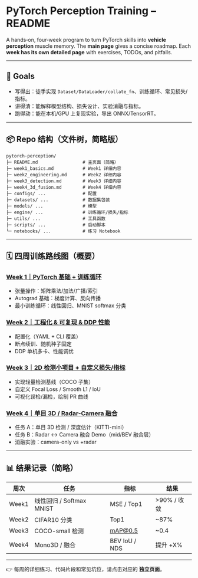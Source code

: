 # PyTorch Perception Training – README

A hands‑on, four‑week program to turn PyTorch skills into **vehicle perception** muscle memory. The **main page** gives a concise roadmap. Each **week has its own detailed page** with exercises, TODOs, and pitfalls.

---

## 🚀 Goals
- 写得出：徒手实现 `Dataset/DataLoader/collate_fn`、训练循环、常见损失/指标。
- 讲得清：能解释模型结构、损失设计、实验消融与指标。
- 跑得动：能在本机/GPU 上复现实验，导出 ONNX/TensorRT。

---

## 📦 Repo 结构（文件树，简略版）
```text
pytorch-perception/
├─ README.md                 # 主页面（简略）
├─ week1_basics.md           # Week1 详细内容
├─ week2_engineering.md      # Week2 详细内容
├─ week3_detection.md        # Week3 详细内容
├─ week4_3d_fusion.md        # Week4 详细内容
├─ configs/ ...              # 配置
├─ datasets/ ...             # 数据集包装
├─ models/ ...               # 模型
├─ engine/ ...               # 训练循环/损失/指标
├─ utils/ ...                # 工具函数
├─ scripts/ ...              # 启动脚本
└─ notebooks/ ...            # 练习 Notebook
```

---

## 🗓️ 四周训练路线图（概要）

### [Week 1｜PyTorch 基础 + 训练循环](week1_basics.md)
- 张量操作：矩阵乘法/加法/广播/索引
- Autograd 基础：梯度计算、反向传播
- 最小训练循环：线性回归、MNIST softmax 分类

### [Week 2｜工程化 & 可复现 & DDP 性能](week2_engineering.md)
- 配置化（YAML + CLI 覆盖）
- 断点续训、随机种子固定
- DDP 单机多卡、性能调优

### [Week 3｜2D 检测小项目 + 自定义损失/指标](week3_detection.md)
- 实现轻量检测基线（COCO 子集）
- 自定义 Focal Loss / Smooth L1 / IoU
- 可视化误检/漏检，绘制 PR 曲线

### [Week 4｜单目 3D / Radar-Camera 融合](week4_3d_fusion.md)
- 任务 A：单目 3D 检测 / 深度估计（KITTI-mini）
- 任务 B：Radar ↔ Camera 融合 Demo（mid/BEV 融合层）
- 消融实验：camera-only vs +radar

---

## 📊 结果记录（简略）
| 周次 | 任务 | 指标 | 结果 |
|---|---|---|---|
| Week1 | 线性回归 / Softmax MNIST | MSE / Top1 | >90% / 收敛 |
| Week2 | CIFAR10 分类 | Top1 | ~87% |
| Week3 | COCO-small 检测 | mAP@0.5 | ~0.4 |
| Week4 | Mono3D / 融合 | BEV IoU / NDS | 提升 +X% |

---

👉 每周的详细练习、代码片段和常见坑位，请点击对应的 **独立页面**。

